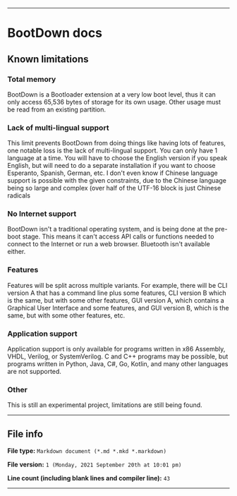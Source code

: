 
***

# BootDown docs

## Known limitations

### Total memory

BootDown is a Bootloader extension at a very low boot level, thus it can only access 65,536 bytes of storage for its own usage. Other usage must be read from an existing partition.

### Lack of multi-lingual support

This limit prevents BootDown from doing things like having lots of features, one notable loss is the lack of multi-lingual support. You can only have 1 language at a time. You will have to choose the English version if you speak English, but will need to do a separate installation if you want to choose Esperanto, Spanish, German, etc. I don't even know if Chinese language support is possible with the given constraints, due to the Chinese language being so large and complex (over half of the UTF-16 block is just Chinese radicals

### No Internet support

BootDown isn't a traditional operating system, and is being done at the pre-boot stage. This means it can't access API calls or functions needed to connect to the Internet or run a web browser. Bluetooth isn't available either.

### Features

Features will be split across multiple variants. For example, there will be CLI version A that has a command line plus some features, CLI version B which is the same, but with some other features, GUI version A, which contains a Graphical User Interface and some features, and GUI version B, which is the same, but with some other features, etc.

### Application support

Application support is only available for programs written in x86 Assembly, VHDL, Verilog, or SystemVerilog. C and C++ programs may be possible, but programs written in Python, Java, C#, Go, Kotlin, and many other languages are not supported.

### Other

This is still an experimental project, limitations are still being found.

***

## File info

**File type:** `Markdown document (*.md *.mkd *.markdown)`

**File version:** `1 (Monday, 2021 September 20th at 10:01 pm)`

**Line count (including blank lines and compiler line):** `43`

***
